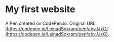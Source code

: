 # My first website

A Pen created on CodePen.io. Original URL: [https://codepen.io/LeinadSokram/pen/abvJJxG](https://codepen.io/LeinadSokram/pen/abvJJxG).


